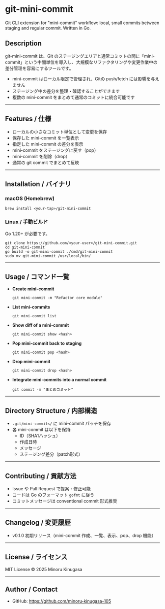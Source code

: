 # git-mini-commit

Git CLI extension for "mini-commit" workflow: local, small commits between staging and regular commit. Written in Go.

## Description

git-mini-commit は、Git のステージングエリアと通常コミットの間に「mini-commit」という中間単位を導入し、大規模なリファクタリングや変更作業中の差分管理を容易にするツールです。

- mini-commit はローカル限定で管理され、Gitの push/fetch には影響を与えません
- ステージング中の差分を整理・確認することができます
- 複数の mini-commit をまとめて通常のコミットに統合可能です

---

## Features / 仕様

- ローカルの小さなコミット単位として変更を保存
- 保存した mini-commit を一覧表示
- 指定した mini-commit の差分を表示
- mini-commit をステージングに戻す（pop）
- mini-commit を削除（drop）
- 通常の git commit でまとめて反映

---

## Installation / バイナリ

### macOS (Homebrew)

```
brew install <your-tap>/git-mini-commit
```

### Linux / 手動ビルド

Go 1.20+ が必要です。

```
git clone https://github.com/<your-user>/git-mini-commit.git
cd git-mini-commit
go build -o git-mini-commit ./cmd/git-mini-commit
sudo mv git-mini-commit /usr/local/bin/
```

---

## Usage / コマンド一覧

- **Create mini-commit**

    ```
    git mini-commit -m "Refactor core module"
    ```

- **List mini-commits**

    ```
    git mini-commit list
    ```

- **Show diff of a mini-commit**

    ```
    git mini-commit show <hash>
    ```

- **Pop mini-commit back to staging**

    ```
    git mini-commit pop <hash>
    ```

- **Drop mini-commit**

    ```
    git mini-commit drop <hash>
    ```

- **Integrate mini-commits into a normal commit**

    ```
    git commit -m "まとめコミット"
    ```

---

## Directory Structure / 内部構造

- `.git/mini-commits/` に mini-commit パッチを保存
- 各 mini-commit は以下を保持:
    - ID（SHA1ハッシュ）
    - 作成日時
    - メッセージ
    - ステージング差分（patch形式）

---

## Contributing / 貢献方法

- Issue や Pull Request で提案・修正可能
- コードは Go のフォーマット `gofmt` に従う
- コミットメッセージは conventional commit 形式推奨

---

## Changelog / 変更履歴

- v0.1.0 初期リリース（mini-commit 作成、一覧、表示、pop、drop 機能）

---

## License / ライセンス

MIT License © 2025 Minoru Kinugasa

---

## Author / Contact
- GitHub: https://github.com/minoru-kinugasa-105
